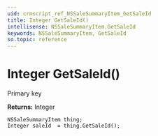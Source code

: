 ```yaml
---
uid: crmscript_ref_NSSaleSummaryItem_GetSaleId
title: Integer GetSaleId()
intellisense: NSSaleSummaryItem.GetSaleId
keywords: NSSaleSummaryItem, GetSaleId
so.topic: reference
---
```


# Integer GetSaleId()

Primary key

**Returns:** Integer

```crmscript
NSSaleSummaryItem thing;
Integer saleId  = thing.GetSaleId();
```

